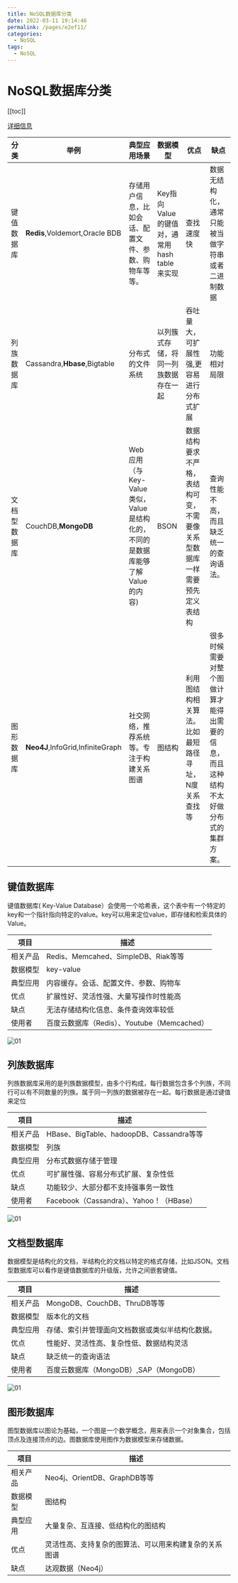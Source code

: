 ```yaml
---
title: NoSQL数据库分类
date: 2022-03-11 19:14:46
permalink: /pages/e2ef11/
categories:
  - NoSQL
tags:
  - NoSQL
---
```

# NoSQL数据库分类

[[toc]]

[详细信息](http://nosql-database.org)

| 分类         | 举例                             | 典型应用场景                                                 | 数据模型                                     | 优点                                                         | 缺点                                                         |
| ------------ | -------------------------------- | ------------------------------------------------------------ | -------------------------------------------- | ------------------------------------------------------------ | ------------------------------------------------------------ |
| 键值数据库   | **Redis**,Voldemort,Oracle BDB   | 存储用户信息，比如会话、配置文件、参数、购物车等等。         | Key指向Value的键值对，通常用hash table来实现 | 查找速度快                                                   | 数据无结构化，通常只能被当做字符串或者二进制数据             |
| 列族数据库   | Cassandra,**Hbase**,Bigtable     | 分布式的文件系统                                             | 以列簇式存储，将同一列族数据存在一起         | 吞吐量大，可扩展性强,更容易进行分布式扩展                    | 功能相对局限                                                 |
| 文档型数据库 | CouchDB,**MongoDB**              | Web应用（与Key-Value类似，Value是结构化的，不同的是数据库能够了解Value的内容) | BSON                                         | 数据结构要求不严格，表结构可变，不需要像关系型数据库一样需要预先定义表结构 | 查询性能不高，而且缺乏统一的查询语法。                       |
| 图形数据库   | **Neo4J**,lnfoGrid,lnfiniteGraph | 社交网络，推荐系统等。专注于构建关系图谱                     | 图结构                                       | 利用图结构相关算法。比如最短路径寻址，N度关系查找等          | 很多时候需要对整个图做计算才能得出需要的信息，而且这种结构不太好做分布式的集群方案。 |

## 键值数据库

键值数据库( Key-Value Database）会使用一个哈希表，这个表中有一个特定的key和一个指针指向特定的value。key可以用来定位value，即存储和检索具体的Value。

| 项目     | 描述                                        |
| -------- | ------------------------------------------- |
| 相关产品 | Redis、Memcahed、SimpleDB、Riak等等         |
| 数据模型 | key-value                                   |
| 典型应用 | 内容缓存。会话、配置文件、参数、购物车      |
| 优点     | 扩展性好、灵活性强、大量写操作时性能高      |
| 缺点     | 无法存储结构化信息、条件查询效率较低        |
| 使用者   | 百度云数据库（Redis）、Youtube（Memcached） |

![01](https://cdn.staticaly.com/gh/xustudyxu/image-hosting@master/studynotes/NoSQL/images/Nosql2/01.png)

## 列族数据库

列族数据库采用的是列族数据模型，由多个行构成，每行数据包含多个列族，不同行可以有不同数量的列族。属于同一列族的数据被存在一起。每行数据是通过键值来定位

| 项目     | 描述                                     |
| -------- | ---------------------------------------- |
| 相关产品 | HBase、BigTable、hadoopDB、Cassandra等等 |
| 数据模型 | 列族                                     |
| 典型应用 | 分布式数据存储于管理                     |
| 优点     | 可扩展性强、容易分布式扩展、复杂性低     |
| 缺点     | 功能较少、大部分都不支持强事务一致性     |
| 使用者   | Facebook（Cassandra）、Yahoo！（HBase）  |

![01](https://cdn.staticaly.com/gh/xustudyxu/image-hosting@master/studynotes/NoSQL/images/Nosql2/02.png)

## 文档型数据库

数据模型是结构化的文档，半结构化的文档以特定的格式存储，比如JSON。文档型数据库可以看作是键值数据库的升级版，允许之间嵌套键值。

| 项目     | 描述                                             |
| -------- | ------------------------------------------------ |
| 相关产品 | MongoDB、CouchDB、ThruDB等等                     |
| 数据模型 | 版本化的文档                                     |
| 典型应用 | 存储、索引并管理面向文档数据或类似半结构化数据。 |
| 优点     | 性能好、灵活性高、复杂性低、数据结构灵活         |
| 缺点     | 缺乏统一的查询语法                               |
| 使用者   | 百度云数据库（MongoDB）,SAP（MongoDB）           |

![01](https://cdn.staticaly.com/gh/xustudyxu/image-hosting@master/studynotes/NoSQL/images/Nosql2/03.png)

## 图形数据库

图型数据库以图论为基础，一个图是一个数学概念，用来表示一个对象集合，包括顶点及连接顶点的边。图数据库使用图作为数据模型来存储数据。

| 项目     | 描述                                                   |
| -------- | ------------------------------------------------------ |
| 相关产品 | Neo4j、OrientDB、GraphDB等等                           |
| 数据模型 | 图结构                                                 |
| 典型应用 | 大量复杂、互连接、低结构化的图结构                     |
| 优点     | 灵活性高、支持复杂的图算法、可以用来构建复杂的关系图谱 |
| 缺点     | 达观数据（Neo4j）                                      |

